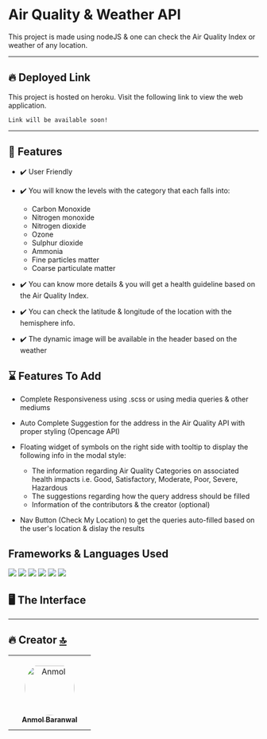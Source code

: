 # Air Quality & Weather API 

This project is made using nodeJS & one can check the Air Quality Index or weather of any location.

<hr>

## :fire: Deployed Link ##

This project is hosted on heroku. Visit the following link to view the web application.

```
Link will be available soon!
```

<hr>

## 🚀 Features

- ✔️ User Friendly
- ✔️ You will know the levels with the category that each falls into:
   - Carbon Monoxide
   - Nitrogen monoxide
   - Nitrogen dioxide
   - Ozone
   - Sulphur dioxide
   - Ammonia
   - Fine particles matter
   - Coarse particulate matter

- ✔️ You can know more details & you will get a health guideline based on the Air Quality Index.
- ✔️ You can check the latitude & longitude of the location with the hemisphere info.
- ✔️ The dynamic image will be available in the header based on the weather

## ⌛ Features To Add

- Complete Responsiveness using .scss or using media queries & other mediums
- Auto Complete Suggestion for the address in the Air Quality API with proper styling (Opencage API)
- Floating widget of symbols on the right side with tooltip to display the following info in the modal style:
   - The information regarding Air Quality Categories on associated health impacts i.e. Good, Satisfactory, Moderate, Poor, Severe, Hazardous
   - The suggestions regarding how the query address should be filled
   - Information of the contributors & the creator (optional)
   
- Nav Button (Check My Location) to get the queries auto-filled based on the user's location & dislay the results
   


## Frameworks & Languages Used
<img src="https://img.shields.io/badge/Node.js-339933?style=for-the-badge&logo=nodedotjs&logoColor=white" />  <img src="https://img.shields.io/badge/Express.js-000000?style=for-the-badge&logo=express&logoColor=white" />
<img src="https://img.shields.io/badge/JavaScript-323330?style=for-the-badge&logo=javascript&logoColor=F7DF1E" />
<img src="https://img.shields.io/badge/HTML5-E34F26?style=for-the-badge&logo=html5&logoColor=white" />
<img src="https://img.shields.io/badge/CSS3-1572B6?style=for-the-badge&logo=css3&logoColor=white" />
<img src="https://img.shields.io/badge/Bootstrap-563D7C?style=for-the-badge&logo=bootstrap&logoColor=white" />

## 🖥️ The Interface

<hr>


## 🔥 Creator [🔝](#air-quality--weather-api)


<table>
<tr>
    <td align="center" style="word-wrap: break-word; width: 150.0; height: 150.0">
        <a href=https://github.com/Anmol-Baranwal>
            <img src=https://avatars.githubusercontent.com/u/74038190?v=4 width="100;"  style="border-radius:50%;align-items:center;justify-content:center;overflow:hidden;padding-top:10px" alt=Anmol Baranwal/>
            <br />
            <sub style="font-size:14px"><b>Anmol Baranwal</b></sub>
        </a>
    </td>
</tr>
</table>







